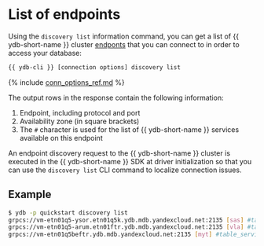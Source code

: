 # List of endpoints

Using the `discovery list` information command, you can get a list of {{ ydb-short-name }} cluster [endponts](../../../../concepts/connect.md#endpoint) that you can connect to in order to access your database:

```bash
{{ ydb-cli }} [connection options] discovery list
```

{% include [conn_options_ref.md](conn_options_ref.md) %}

The output rows in the response contain the following information:
1. Endpoint, including protocol and port
2. Availability zone (in square brackets)
3. The `#` character is used for the list of {{ ydb-short-name }} services available on this endpoint

An endpoint discovery request to the {{ ydb-short-name }} cluster is executed in the {{ ydb-short-name }} SDK at driver initialization so that you can use the `discovery list` CLI command to localize connection issues.

## Example

```bash
$ ydb -p quickstart discovery list
grpcs://vm-etn01q5-ysor.etn01q5k.ydb.mdb.yandexcloud.net:2135 [sas] #table_service #scripting #discovery #rate_limiter #locking #kesus
grpcs://vm-etn01q5-arum.etn01ftr.ydb.mdb.yandexcloud.net:2135 [vla] #table_service #scripting #discovery #rate_limiter #locking #kesus
grpcs://vm-etn01q5beftr.ydb.mdb.yandexcloud.net:2135 [myt] #table_service #scripting #discovery #rate_limiter #locking #kesus
```
